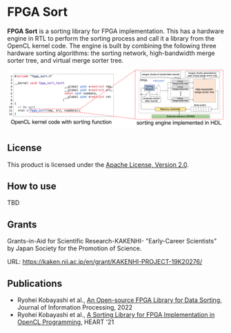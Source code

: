 # FPGA Sort
**FPGA Sort** is a sorting library for FPGA implementation.
This has a hardware engine in RTL to perform the sorting process and call it a library from the OpenCL kernel code.
The engine is built by combining the following three hardware sorting algorithms: the sorting network, high-bandwidth merge sorter tree, and virtual merge sorter tree.

![fpga_sort.png](img/fpga_sort.png)
## License
This product is licensed under the [Apache License, Version 2.0](https://www.apache.org/licenses/LICENSE-2.0).

## How to use
TBD

## Grants

Grants-in-Aid for Scientific Research-KAKENHI- "Early-Career Scientists" by Japan Society for the Promotion of Science.

URL: <https://kaken.nii.ac.jp/en/grant/KAKENHI-PROJECT-19K20276/>

## Publications

- Ryohei Kobayashi et al., [An Open-source FPGA Library for Data Sorting](https://doi.org/10.2197/ipsjjip.30.766), Journal of Information Processing, 2022
- Ryohei Kobayashi et al., [A Sorting Library for FPGA Implementation in OpenCL Programming](https://doi.org/10.1145/3468044.3468054), HEART '21

